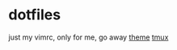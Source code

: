# dotfiles
just my vimrc, only for me, go away
[theme](https://github.com/tomasr/molokai)
[tmux](https://github.com/gpakosz/.tmux)
